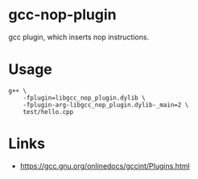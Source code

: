 # gcc-nop-plugin

gcc plugin, which inserts nop instructions.

# Usage

```
g++ \
    -fplugin=libgcc_nop_plugin.dylib \
    -fplugin-arg-libgcc_nop_plugin.dylib-_main=2 \
    test/hello.cpp
```

# Links

* https://gcc.gnu.org/onlinedocs/gccint/Plugins.html
